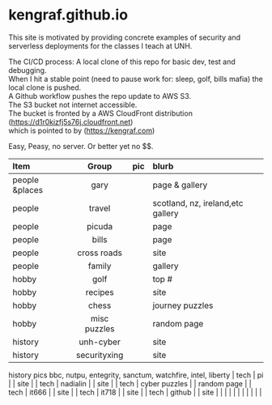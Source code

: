# kengraf.github.io

This site is motivated by providing concrete examples of security and serverless deployments for the classes I teach at UNH.  

The CI/CD process:
A local clone of this repo for basic dev, test and debugging.  
When I hit a stable point (need to pause work for: sleep, golf, bills mafia) the local clone is pushed.  
A Github workflow pushes the repo update to AWS S3.  
The S3 bucket not internet accessible.  
The bucket is fronted by a AWS CloudFront distribution (https://d1r0kizfj5s76j.cloudfront.net)  
which is pointed to by (https://kengraf.com)  

Easy, Peasy, no server.  Or better yet no $$.


| Item              | Group | pic | blurb |
| :---------------- | :------: | ----: | :--- |
| people &places | gary     |   | page & gallery  |
| people  |  travel    |   | scotland, nz, ireland,etc gallery |
| people  |   picuda   |   |  page |
| people  |   bills   |   | page  |
| people  | cross roads     |   | site  |
| people  | family     |   | gallery  |
| hobby  |  golf    |   | top #  |
| hobby  | recipes     |   | site  |
| hobby  | chess     |   | journey puzzles  |
| hobby  | misc puzzles     |   | random page  |
| history |  unh-cyber  |   | site  |
| history |  securityxing    |   | site  |
history pics bbc, nutpu, entegrity, sanctum, watchfire, intel, liberty
| tech  |  pi    |   | site  |
| tech  |  nadialin    |   | site  |
| tech  |  cyber puzzles    |   | random page  |
| tech  |  it666    |   | site  |
| tech  | it718     |   | site  |
| tech  | github     |   | site  |
|   |      |   |   |
|   |      |   |   |